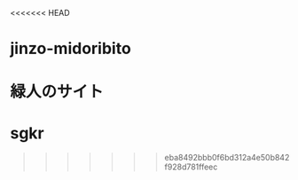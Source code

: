 <<<<<<< HEAD
# jinzo-midoribito
緑人のサイト
=======
# sgkr
>>>>>>> eba8492bbb0f6bd312a4e50b842f928d781ffeec
